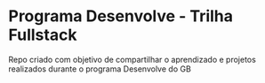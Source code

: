 # Programa Desenvolve - Trilha Fullstack
Repo criado com objetivo de compartilhar o aprendizado e projetos realizados durante o programa Desenvolve do GB
